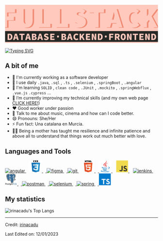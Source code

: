 
[![Banner](/newBanner2.png)](https://irinacasasduarte.web.app/) 

[![Typing SVG](https://readme-typing-svg.herokuapp.com?font=Chivo+Mono&color=f8005b&size=20&lines=I'm+Irina+C,;and+I+changed+my+whole+life;to+become;a+WEB+DEVELOPER)](https://git.io/typing-svg)

## A bit of me

- 🏦 I'm currently working as a software developer
- 🤔 I use daily ```.java```, ```.sql``` ,  ```.ts```  , ```.selenium``` , ```.springBoot``` , ```.angular```
- :book: I'm learning ```SOLID``` , ```clean code``` ,  ```.JUnit``` , ```.mockito``` , ```.springWebflux``` , ```.vue.js``` ```.cypress``` ...
- 🌱 I’m currently improving my technical skills (and my own web page [CLICK HERE!](https://irinacasasduarte.web.app/))
- ❤️ Good worker under passion
- 💬 Talk to me about music, cinema and how can I code better.
- 😄 Pronouns: She/Her
- ⚡ Fun fact: Una catalana en Murcia.
- 👩‍👧  Being a mother has taught me resilience and infinite patience and above all to understand that things work out much better with love.
  
## Languages and Tools
<div align="center">
<p align="left"> <a href="https://angular.io" target="_blank" rel="noreferrer"> <img src="https://angular.io/assets/images/logos/angular/angular.svg" alt="angular" width="40" height="40"/> </a>&nbsp;&nbsp; <a href="https://www.w3schools.com/css/" target="_blank" rel="noreferrer"> <img src="https://raw.githubusercontent.com/devicons/devicon/master/icons/css3/css3-original-wordmark.svg" alt="css3" width="40" height="40"/> </a> &nbsp;&nbsp;<a href="https://www.figma.com/" target="_blank" rel="noreferrer"> <img src="https://www.vectorlogo.zone/logos/figma/figma-icon.svg" alt="figma" width="40" height="40"/> </a> &nbsp;&nbsp;<a href="https://git-scm.com/" target="_blank" rel="noreferrer"> <img src="https://www.vectorlogo.zone/logos/git-scm/git-scm-icon.svg" alt="git" width="40" height="40"/> </a>&nbsp;&nbsp; <a href="https://www.w3.org/html/" target="_blank" rel="noreferrer"> <img src="https://raw.githubusercontent.com/devicons/devicon/master/icons/html5/html5-original-wordmark.svg" alt="html5" width="40" height="40"/> </a> &nbsp;&nbsp;<a href="https://www.java.com" target="_blank" rel="noreferrer"> <img src="https://raw.githubusercontent.com/devicons/devicon/master/icons/java/java-original.svg" alt="java" width="40" height="40"/> </a>&nbsp;&nbsp; <a href="https://developer.mozilla.org/en-US/docs/Web/JavaScript" target="_blank" rel="noreferrer"> <img src="https://raw.githubusercontent.com/devicons/devicon/master/icons/javascript/javascript-original.svg" alt="javascript" width="40" height="40"/> </a>&nbsp;&nbsp; <a href="https://www.jenkins.io" target="_blank" rel="noreferrer"> <img src="https://www.vectorlogo.zone/logos/jenkins/jenkins-icon.svg" alt="jenkins" width="40" height="40"/> </a>&nbsp;&nbsp; <a href="https://www.postgresql.org" target="_blank" rel="noreferrer"> <img src="https://raw.githubusercontent.com/devicons/devicon/master/icons/postgresql/postgresql-original-wordmark.svg" alt="postgresql" width="40" height="40"/> </a> &nbsp;&nbsp;<a href="https://postman.com" target="_blank" rel="noreferrer"> <img src="https://www.vectorlogo.zone/logos/getpostman/getpostman-icon.svg" alt="postman" width="40" height="40"/> </a> &nbsp;&nbsp;<a href="https://www.selenium.dev" target="_blank" rel="noreferrer"> <img src="https://raw.githubusercontent.com/detain/svg-logos/780f25886640cef088af994181646db2f6b1a3f8/svg/selenium-logo.svg" alt="selenium" width="40" height="40"/> </a> &nbsp;&nbsp;<a href="https://spring.io/" target="_blank" rel="noreferrer"> <img src="https://www.vectorlogo.zone/logos/springio/springio-icon.svg" alt="spring" width="40" height="40"/> </a> &nbsp;&nbsp;<a href="https://www.typescriptlang.org/" target="_blank" rel="noreferrer"> <img src="https://raw.githubusercontent.com/devicons/devicon/master/icons/typescript/typescript-original.svg" alt="typescript" width="40" height="40"/> </a> </p>
</div>

## My statistics

<!--![irinacadu's github stats](https://github-readme-stats.vercel.app/api?username=irinacadu&show_icons=true&theme=tokyonight)-->
<!--![irinacadu's streak](https://github-readme-streak-stats.herokuapp.com/?user=irinacadu&theme=tokyonight)-->
![irinacadu's Top Langs](https://github-readme-stats.vercel.app/api/top-langs/?username=irinacadu&theme=tokyonight&layout=compact)

----------------------------------------------------------------------
Credit: [irinacadu](https://irinacasasduarte.web.app/)

Last Edited on: 12/01/2023
<!--
**irinacadu/irinacadu** is a ✨ _special_ ✨ repository because its `README.md` (this file) appears on your GitHub profile.

Here are some ideas to get you started:

- 🔭 I’m currently working on ...
- 🌱 I’m currently learning ...
- 👯 I’m looking to collaborate on ...
- 🤔 I’m looking for help with ...
- 💬 Ask me about ...
- 📫 How to reach me: ...
- 😄 Pronouns: ...
- ⚡ Fun fact: ...
-->
